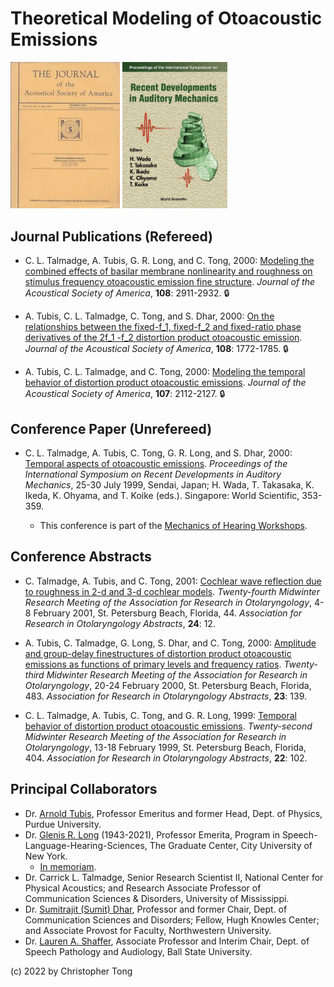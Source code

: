 # Theoretical Modeling of Otoacoustic Emissions

<img src="jasa_cover.jpg" width="175" >  <img src="sendai_cover.jpg" width="168" > 

## Journal Publications (Refereed)

- C. L. Talmadge, A. Tubis, G. R. Long, and C. Tong, 2000:  [Modeling the combined effects of basilar membrane nonlinearity and roughness on stimulus frequency otoacoustic emission fine structure](https://doi.org/10.1121/1.1321012). *Journal of the Acoustical Society of America*, **108**: 2911-2932.  :lock:

- A. Tubis, C. L. Talmadge, C. Tong, and S. Dhar, 2000: [On the relationships between the fixed-f_1, fixed-f_2 and fixed-ratio phase derivatives of the 2f_1 -f_2 
distortion product otoacoustic emission](https://doi.org/10.1121/1.1310666). *Journal of the Acoustical Society of America*, **108**:  1772-1785.  :lock:

- A. Tubis, C. L. Talmadge, and C. Tong, 2000:  [Modeling the temporal behavior of distortion product otoacoustic emissions](https://doi.org/10.1121/1.428493).  *Journal of the Acoustical Society of America*, **107**:  2112-2127.  :lock:

## Conference Paper (Unrefereed)

- C. L. Talmadge, A. Tubis, C. Tong, G. R. Long, and S. Dhar, 2000:  [Temporal aspects of otoacoustic emissions](https://www.mechanicsofhearing.org/mohdl/pdfs/MoH/MoH1999/Talmadge-etal-MoHProceedings-1999.pdf). *Proceedings of the International Symposium on Recent Developments in Auditory
Mechanics*, 25-30 July 1999, Sendai, Japan; H. Wada, T. Takasaka, K. Ikeda, K. Ohyama, and T. Koike (eds.).  Singapore:  World Scientific, 353-359.

  - This conference is part of the [Mechanics of Hearing Workshops](https://mechanicsofhearing.org/).

## Conference Abstracts

- C. Talmadge, A. Tubis, and C. Tong, 2001:  [Cochlear wave reflection due to roughness in 2-d and 3-d cochlear models](aro2001ex.PNG).  *Twenty-fourth Midwinter Research Meeting of the Association for Research in Otolaryngology*, 4-8 February 2001, St. Petersburg Beach, Florida, 44. *Association for Research in Otolaryngology Abstracts*, **24**: 12.

- A. Tubis, C. Talmadge, G. Long, S. Dhar, and C. Tong, 2000: [Amplitude and group-delay finestructures of distortion product otoacoustic emissions as functions of primary levels and frequency ratios](aro2000ex.PNG).  *Twenty-third Midwinter Research Meeting of the Association for Research in Otolaryngology*, 20-24 February 2000, St. Petersburg Beach, Florida, 483. *Association for Research in Otolaryngology Abstracts*, **23**: 139.

- C. L. Talmadge, A. Tubis, C. Tong, and G. R. Long, 1999:  [Temporal behavior of distortion product  otoacoustic emissions](aro1999ex.PNG). *Twenty-second Midwinter Research Meeting 
of the Association for Research in Otolaryngology*, 13-18 February 1999, St. Petersburg Beach, Florida, 404.   *Association for Research in Otolaryngology Abstracts*, **22**: 102.

## Principal Collaborators

- Dr. [Arnold Tubis](https://www.physics.purdue.edu/people/faculty/atu.php), Professor Emeritus and former Head, Dept. of Physics, Purdue University.
- Dr. [Glenis R. Long](https://www.gc.cuny.edu/Faculty/Core-Bios/Glenis-R-Long) (1943-2021), Professor Emerita, Program in Speech-Language-Hearing-Sciences, The Graduate Center, City University of New York.
  - [In memoriam](https://www.gc.cuny.edu/news/memoriam-professor-emerita-glenis-r-long).
- Dr. Carrick L. Talmadge, Senior Research Scientist II, National Center for Physical Acoustics; and Research Associate Professor of Communication Sciences & Disorders, University of Mississippi.
- Dr. [Sumitrajit (Sumit) Dhar](https://communication.northwestern.edu/faculty/sumitrajit-dhar/), Professor and former Chair, Dept. of Communication Sciences and Disorders; Fellow, Hugh Knowles Center; and Associate Provost for Faculty, Northwestern University.
- Dr. [Lauren A. Shaffer](https://www.bsu.edu/academics/collegesanddepartments/spaa/about-us/directory/shafferlauren), Associate Professor and Interim Chair, Dept. of Speech Pathology and Audiology, Ball State University.


(c) 2022 by Christopher Tong
